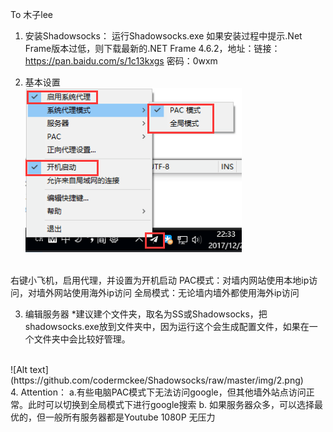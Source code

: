 To 木子lee
1. 安装Shadowsocks：
	运行Shadowsocks.exe
	如果安装过程中提示.Net Frame版本过低，则下载最新的.NET Frame 4.6.2，地址：链接：https://pan.baidu.com/s/1c13kxgs 密码：0wxm

2. 基本设置<br>
![Alt text](https://github.com/codermckee/Shadowsocks/raw/master/img/1.png)
<br>
右键小飞机，启用代理，并设置为开机启动
PAC模式：对墙内网站使用本地ip访问，对墙外网站使用海外ip访问
全局模式：无论墙内墙外都使用海外ip访问

3. 编辑服务器
*建议建个文件夹，取名为SS或Shadowsocks，把shadowsocks.exe放到文件夹中，因为运行这个会生成配置文件，如果在一个文件夹中会比较好管理。
<br>
![Alt text](https://github.com/codermckee/Shadowsocks/raw/master/img/2.png)
<br>
4. Attention：
a.有些电脑PAC模式下无法访问google，但其他墙外站点访问正常。此时可以切换到全局模式下进行google搜索
b. 如果服务器众多，可以选择最优的，但一般所有服务器都是Youtube 1080P 无压力
